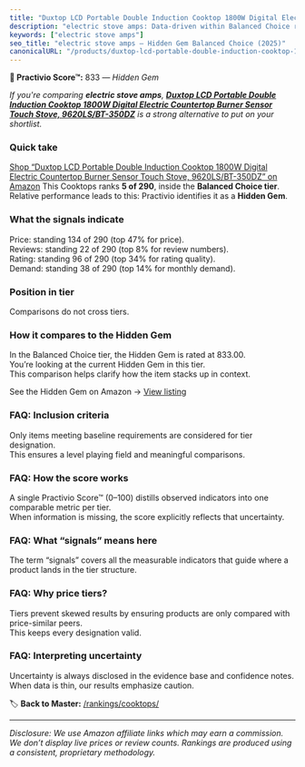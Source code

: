 ```yaml
---
title: "Duxtop LCD Portable Double Induction Cooktop 1800W Digital Electric Countertop Burner Sensor Touch Stove, 9620LS/BT-350DZ"
description: "electric stove amps: Data-driven within Balanced Choice ranking using the Practivio Score™. Positioned by quality, value, demand, findability, momentum."
keywords: ["electric stove amps"]
seo_title: "electric stove amps — Hidden Gem Balanced Choice (2025)"
canonicalURL: "/products/duxtop-lcd-portable-double-induction-cooktop-1800w-digital-electric-countertop-burner-sensor-touch-stove-9620lsbt-350dz-B07GB149V7/"
---
```


**💎 Practivio Score™:** 833 — _Hidden Gem_


*If you're comparing **electric stove amps**, **[Duxtop LCD Portable Double Induction Cooktop 1800W Digital Electric Countertop Burner Sensor Touch Stove, 9620LS/BT-350DZ](https://www.amazon.com/dp/B07GB149V7?tag=practivio-20)** is a strong alternative to put on your shortlist.*
### Quick take
[Shop “Duxtop LCD Portable Double Induction Cooktop 1800W Digital Electric Countertop Burner Sensor Touch Stove, 9620LS/BT-350DZ” on Amazon](https://www.amazon.com/dp/B07GB149V7?tag=practivio-20)
This Cooktops ranks **5 of 290**, inside the **Balanced Choice tier**.  
Relative performance leads to this: Practivio identifies it as a **Hidden Gem**.

### What the signals indicate
Price: standing 134 of 290 (top 47% for price).  
Reviews: standing 22 of 290 (top 8% for review numbers).  
Rating: standing 96 of 290 (top 34% for rating quality).  
Demand: standing 38 of 290 (top 14% for monthly demand).

### Position in tier
Comparisons do not cross tiers.

### How it compares to the Hidden Gem
In the Balanced Choice tier, the Hidden Gem is rated at 833.00.  
You’re looking at the current Hidden Gem in this tier.  
This comparison helps clarify how the item stacks up in context.  

See the Hidden Gem on Amazon → [View listing](https://www.amazon.com/dp/B07GB149V7?tag=practivio-20)

### FAQ: Inclusion criteria
Only items meeting baseline requirements are considered for tier designation.  
This ensures a level playing field and meaningful comparisons.

### FAQ: How the score works
A single Practivio Score™ (0–100) distills observed indicators into one comparable metric per tier.  
When information is missing, the score explicitly reflects that uncertainty.

### FAQ: What “signals” means here
The term “signals” covers all the measurable indicators that guide where a product lands in the tier structure.

### FAQ: Why price tiers?
Tiers prevent skewed results by ensuring products are only compared with price-similar peers.  
This keeps every designation valid.

### FAQ: Interpreting uncertainty
Uncertainty is always disclosed in the evidence base and confidence notes.  
When data is thin, our results emphasize caution.


🏷️ **Back to Master:** [/rankings/cooktops/](/rankings/cooktops/)

---
_Disclosure: We use Amazon affiliate links which may earn a commission. We don’t display live prices or review counts. Rankings are produced using a consistent, proprietary methodology._
